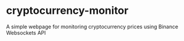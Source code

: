 # cryptocurrency-monitor
A simple webpage for monitoring cryptocurrency prices using Binance Websockets API
